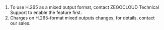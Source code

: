 1. To use H.265 as a mixed output format, contact ZEGOCLOUD Technical Support to enable the feature first. 
2. Charges on H.265-format mixed outputs changes, for details, contact our sales.





